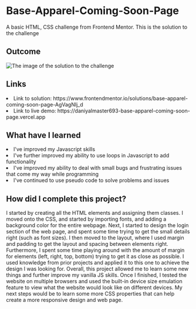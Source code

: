 # Base-Apparel-Coming-Soon-Page
A basic HTML, CSS challenge from Frontend Mentor. This is the solution to the challenge

<h2> Outcome </h2>

<img src="https://i.imgur.com/E4WGjwA.png" alt="The image of the solution to the challenge">

<h2> Links </h2>

<li> Link to solution: https://www.frontendmentor.io/solutions/base-apparel-coming-soon-page-AgVagNIj_d </li>
<li> Link to live demo: https://daniyalmaster693-base-apparel-coming-soon-page.vercel.app </li>

<h2> What have I learned </h2>

<li> I've improved my Javascript skills </li>
<li> I've further improved my ability to use loops in Javascript to add functionality </li>
<li> I've improved my ability to deal with small bugs and frustrating issues that come my way while programming </li>
<li> I've continued to use pseudo code to solve problems and issues </li>

<h2> How did I complete this project? </h2>

<p> I started by creating all the HTML elements and assigning them classes. I moved onto the CSS, and started by importing fonts, and adding a background color for the entire webpage. Next, I started to design the login section of the web page, and spent some time trying to get the small details right (such as font sizes). I then moved to the layout, where I used margin and padding to get the layout and spacing between elements right. Furthermore, I spent some time playing around with the amount of margin for elements (left, right, top, bottom) trying to get it as close as possible. I used knowledge from prior projects and applied it to this one to achieve the design I was looking for. Overall, this project allowed me to learn some new things and further improve my vanilla JS skills. Once I finished, I tested the website on multiple browsers and used the built-in device size emulation feature to view what the website would look like on different devices. My next steps would be to learn some more CSS properties that can help create a more responsive design and web page. </p>
